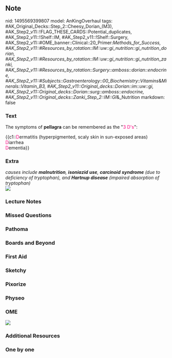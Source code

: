 ## Note
nid: 1495569399807
model: AnKingOverhaul
tags: #AK_Original_Decks::Step_2::Cheesy_Dorian_(M3), #AK_Step2_v11::!FLAG_THESE_CARDS::Potential_duplicates, #AK_Step2_v11::!Shelf::IM, #AK_Step2_v11::!Shelf::Surgery, #AK_Step2_v11::#OME_banner::Clinical::20_Primer:_Methods_for_Success, #AK_Step2_v11::#Resources_by_rotation::IM::uw::gi_nutrition::gi_nutrition_dorian, #AK_Step2_v11::#Resources_by_rotation::IM::uw::gi_nutrition::gi_nutrition_zanki, #AK_Step2_v11::#Resources_by_rotation::Surgery::amboss::dorian::endocrine, #AK_Step2_v11::#Subjects::Gastroenterology::00_Biochemistry::Vitamins_&_Minerals::Vitamin_B3, #AK_Step2_v11::Original_decks::Dorian::im::uw::gi, #AK_Step2_v11::Original_decks::Dorian::surg::amboss::endocrine, #AK_Step2_v11::Original_decks::Zanki_Step_2::IM::GI_&_Nutrition
markdown: false

### Text
The symptoms of <b>pellagra</b> can be remembered as the
"<font color="#FC0280">3 D's</font>":
<div>
  {{c1::<font color="#FC0280">D</font>ermatitis (hyperpigmented,
  scaly skin in sun-exposed areas)
  <div>
    <font color="#FC0280">D</font>iarrhea
  </div>
  <div>
    <font color="#FC0280">D</font>ementia}}
  </div>
</div>

### Extra
<div>
  <i>causes include <b>malnutrition</b>, <b>isoniazid</b>
  <b>use</b>, <b>carcinoid</b> <b>syndrome</b> (due to deficiency
  of tryptophan), and <b>Hartnup disease</b> (impaired absorption
  of tryptophan)</i>
</div><img src="pellagra.png">

### Lecture Notes


### Missed Questions


### Pathoma


### Boards and Beyond


### First Aid


### Sketchy


### Pixorize


### Physeo


### OME
<div class="ome-widget">
  <a href="https://onlinemeded.org/spa/surgery?ref=anki"><img src=
  "_OME_AnkiFlashcards_Topic_2.png"></a>
</div>

### Additional Resources


### One by one

